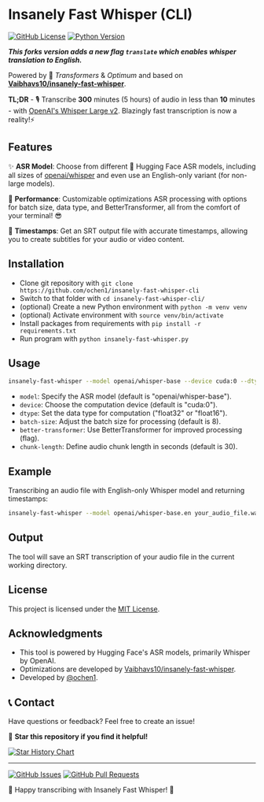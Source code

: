 # Insanely Fast Whisper (CLI)
[![GitHub License](https://img.shields.io/badge/license-MIT-blue.svg)](https://github.com/ochen1/insanely-fast-whisper-cli/blob/main/LICENSE)
[![Python Version](https://img.shields.io/badge/python-3.10-blue)](https://www.python.org/downloads/)

***This forks version adds a new flag `translate` which enables whisper translation to English.***

Powered by 🤗 *Transformers* & *Optimum* and based on **[Vaibhavs10/insanely-fast-whisper](https://github.com/Vaibhavs10/insanely-fast-whisper)**.

**TL;DR** - 🎙️ Transcribe **300** minutes (5 hours) of audio in less than **10** minutes - with [OpenAI's Whisper Large v2](https://huggingface.co/openai/whisper-large-v2). Blazingly fast transcription is now a reality!⚡️

## Features

✨ **ASR Model**: Choose from different 🤗 Hugging Face ASR models, including all sizes of [openai/whisper](https://github.com/openai/whisper) and even use an English-only variant (for non-large models).

🚀 **Performance**: Customizable optimizations ASR processing with options for batch size, data type, and BetterTransformer, all from the comfort of your terminal! 😎

📝 **Timestamps**: Get an SRT output file with accurate timestamps, allowing you to create subtitles for your audio or video content.

## Installation

- Clone git repository with `git clone https://github.com/ochen1/insanely-fast-whisper-cli`
- Switch to that folder with `cd insanely-fast-whisper-cli/`
- (optional) Create a new Python environment with `python -m venv venv`
- (optional) Activate environment with `source venv/bin/activate`
- Install packages from requirements with `pip install -r requirements.txt`
- Run program with `python insanely-fast-whisper.py`

## Usage

```bash
insanely-fast-whisper --model openai/whisper-base --device cuda:0 --dtype float32 --batch-size 8 --better-transformer --chunk-length 30 your_audio_file.wav
```

- `model`: Specify the ASR model (default is "openai/whisper-base").
- `device`: Choose the computation device (default is "cuda:0").
- `dtype`: Set the data type for computation ("float32" or "float16").
- `batch-size`: Adjust the batch size for processing (default is 8).
- `better-transformer`: Use BetterTransformer for improved processing (flag).
- `chunk-length`: Define audio chunk length in seconds (default is 30).

## Example

Transcribing an audio file with English-only Whisper model and returning timestamps:

```bash
insanely-fast-whisper --model openai/whisper-base.en your_audio_file.wav
```

## Output

The tool will save an SRT transcription of your audio file in the current working directory.

## License

This project is licensed under the [MIT License](https://github.com/ochen1/insanely-fast-whisper-cli/blob/main/LICENSE).

## Acknowledgments

- This tool is powered by Hugging Face's ASR models, primarily Whisper by OpenAI.
- Optimizations are developed by [Vaibhavs10/insanely-fast-whisper](https://github.com/Vaibhavs10/insanely-fast-whisper).
- Developed by [@ochen1](https://github.com/ochen1).

## 📞 Contact

Have questions or feedback? Feel free to create an issue!

🌟 **Star this repository if you find it helpful!**

[![Star History Chart](https://api.star-history.com/svg?repos=ochen1/insanely-fast-whisper-cli&type=Date)](https://star-history.com/#ochen1/insanely-fast-whisper-cli&Date)

---

[![GitHub Issues](https://img.shields.io/github/issues/ochen1/insanely-fast-whisper-cli.svg)](https://github.com/ochen1/insanely-fast-whisper-cli/issues)
[![GitHub Pull Requests](https://img.shields.io/github/issues-pr/ochen1/insanely-fast-whisper-cli.svg)](https://github.com/ochen1/insanely-fast-whisper-cli/pulls)

🚀 Happy transcribing with Insanely Fast Whisper! 🚀
